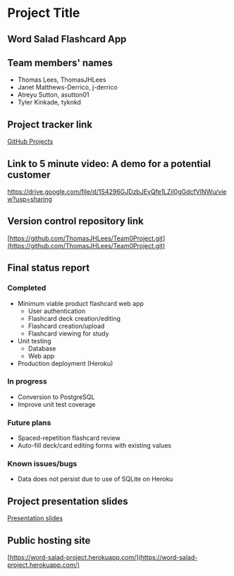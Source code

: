 # Project Title #
## Word Salad Flashcard App #

## Team members' names ##
 * Thomas Lees, ThomasJHLees
 * Janet Matthews-Derrico, j-derrico
 * Atreyu Sutton, asutton01
 * Tyler Kinkade, tyknkd

## Project tracker link ##
  [GitHub Projects](https://github.com/users/ThomasJHLees/projects/1)

## Link to 5 minute video: A demo for a potential customer ##
https://drive.google.com/file/d/1S4296GJDzbJEyQfe1LZil0gGdcfVINWu/view?usp=sharing

## Version control repository link ##
  [https://github.com/ThomasJHLees/Team0Project.git](https://github.com/ThomasJHLees/Team0Project.git)
  
## Final status report ##
### Completed ###
 * Minimum viable product flashcard web app
   * User authentication 
   * Flashcard deck creation/editing
   * Flashcard creation/upload
   * Flashcard viewing for study
 * Unit testing
   * Database
   * Web app
 * Production deployment (Heroku)
### In progress ###
 * Conversion to PostgreSQL
 * Improve unit test coverage
### Future plans ###
 * Spaced-repetition flashcard review
 * Auto-fill deck/card editing forms with existing values
### Known issues/bugs ###
 * Data does not persist due to use of SQLite on Heroku

## Project presentation slides ##
  [Presentation slides](https://docs.google.com/presentation/d/e/2PACX-1vT0D5K5G-H9BH5A9YFw5_ymyfEQ2phlKKtJTXFWIrMLYgszrhCeKmX3s7FZxSpvH_uP6eH25X62LbHW/pub?start=false&loop=false&delayms=3000)

## Public hosting site ##
[https://word-salad-project.herokuapp.com/](https://word-salad-project.herokuapp.com/)
